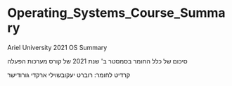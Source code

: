 # Operating_Systems_Course_Summary
Ariel University 2021 OS Summary

סיכום של כלל החומר בסמסטר ב' שנת 2021 של קורס מערכות הפעלה

קרדיט לחומר:
רוברט יעקובשוילי
ארקדי גורודישר
